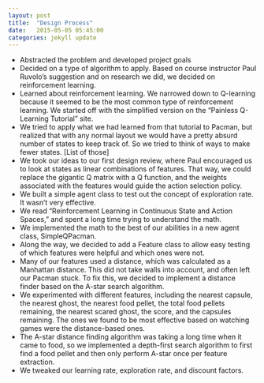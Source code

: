 ```yaml
---
layout: post
title:  "Design Process"
date:   2015-05-05 05:45:00
categories: jekyll update
---
```


- Abstracted the problem and developed project goals
- Decided on a type of algorithm to apply. Based on course instructor Paul Ruvolo’s suggestion and on research we did, we decided on reinforcement learning.
- Learned about reinforcement learning. We narrowed down to Q-learning because it seemed to be the most common type of reinforcement learning. We started off with the simplified version on the “Painless Q-Learning Tutorial” site.
- We tried to apply what we had learned from that tutorial to Pacman, but realized that with any normal layout we would have a pretty absurd number of states to keep track of. So we tried to think of ways to make fewer states. [List of those]
- We took our ideas to our first design review, where Paul encouraged us to look at states as linear combinations of features. That way, we could replace the gigantic Q matrix with a Q function, and the weights associated with the features would guide the action selection policy.
- We built a simple agent class to test out the concept of exploration rate. It wasn’t very effective.
- We read “Reinforcement Learning in Continuous State and Action Spaces,” and spent a long time trying to understand the math.
- We implemented the math to the best of our abilities in a new agent class, SimpleQPacman.
- Along the way, we decided to add a Feature class to allow easy testing of which features were helpful and which ones were not.
- Many of our features used a distance, which was calculated as a Manhattan distance. This did not take walls into account, and often left our Pacman stuck. To fix this, we decided to implement a distance finder based on the A-star search algorithm.
- We experimented with different features, including the nearest capsule, the nearest ghost, the nearest food pellet, the total food pellets remaining, the nearest scared ghost, the score, and the capsules remaining. The ones we found to be most effective based on watching games were the distance-based ones.
- The A-star distance finding algorithm was taking a long time when it came to food, so we implemented a depth-first search algorithm to first find a food pellet and then only perform A-star once per feature extraction.
- We tweaked our learning rate, exploration rate, and discount factors.

